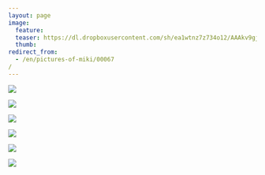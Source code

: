```yaml
---
layout: page
image:
  feature:
  teaser: https://dl.dropboxusercontent.com/sh/ea1wtnz7z734o12/AAAkv9gjvcLZ3R-uKA7sa7Cfa/mikin-kuvat/3/DS37983-245px.jpg
  thumb:
redirect_from:
  - /en/pictures-of-miki/00067/
---
```


[![](https://dl.dropboxusercontent.com/sh/ea1wtnz7z734o12/AABHwBXiu5EDiU5cLDF-T2EYa/mikin-kuvat/3/DS37938-800px.jpg)](https://dl.dropboxusercontent.com/sh/ea1wtnz7z734o12/AAAnjX5o089ZufdjjzdsWbnwa/mikin-kuvat/3/DS37938.jpg)

[![](https://dl.dropboxusercontent.com/sh/ea1wtnz7z734o12/AABLpnA7oV__3ON2g28Knjppa/mikin-kuvat/3/DS37983-800px.jpg)](https://dl.dropboxusercontent.com/sh/ea1wtnz7z734o12/AABQYggDdP0SIo-xaTdMb5N0a/mikin-kuvat/3/DS37983.jpg)

[![](https://dl.dropboxusercontent.com/sh/ea1wtnz7z734o12/AABezcY1MqKMP4XuUeeNvJfoa/mikin-kuvat/3/DS37984-800px.jpg)](https://dl.dropboxusercontent.com/sh/ea1wtnz7z734o12/AADlCDgNUN-G6Zw-Bo74Sskca/mikin-kuvat/3/DS37984.jpg)

[![](https://dl.dropboxusercontent.com/sh/ea1wtnz7z734o12/AAAF2cjwsbjko_l50lkXXXeja/mikin-kuvat/3/DS37966-800px.jpg)](https://dl.dropboxusercontent.com/sh/ea1wtnz7z734o12/AAAlDkkfS6P6Aw5F9hFsaKCFa/mikin-kuvat/3/DS37966.jpg)

[![](https://dl.dropboxusercontent.com/sh/ea1wtnz7z734o12/AACEF_cZQk9hx3EPQtRc_USaa/mikin-kuvat/3/DS37965-800px.jpg)](https://dl.dropboxusercontent.com/sh/ea1wtnz7z734o12/AADsCj4g4TZxm4S5YuzRO9kBa/mikin-kuvat/3/DS37965.jpg)

[![](https://dl.dropboxusercontent.com/sh/ea1wtnz7z734o12/AAADK5r7ovQz0Wxb6jKDLz-Ja/mikin-kuvat/3/DS37995-800px.jpg)](https://dl.dropboxusercontent.com/sh/ea1wtnz7z734o12/AACoszaGdWo5fFFb88-EWUIya/mikin-kuvat/3/DS37995.jpg)
